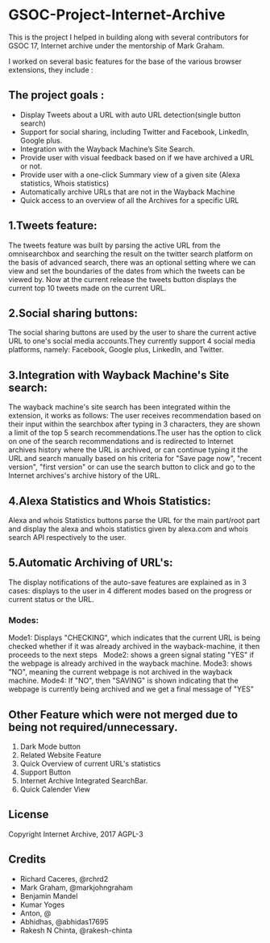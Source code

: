 # GSOC-Project-Internet-Archive
This is the project I helped in building along with several contributors for GSOC 17, Internet archive under the mentorship of Mark Graham.

I worked on several basic features for the base of the various browser extensions, they include :
## The project goals :
- Display Tweets about a URL with auto URL detection(single button search)
- Support for social sharing, including Twitter and Facebook, LinkedIn, Google plus.
- Integration with the Wayback Machine’s Site Search.
- Provide user with visual feedback based on if we have archived a URL or not.
- Provide user with a one-click Summary view of a given site (Alexa statistics, Whois statistics)
- Automatically archive URLs that are not in the Wayback Machine
- Quick access to an overview of all the Archives for a specific URL

## 1.Tweets feature:
The tweets feature was built by parsing the active URL from the omnisearchbox and searching the result on the twitter search platform on the basis of advanced search, there was an optional setting where we can view and set the boundaries of the dates from which the tweets can be viewed by. Now at the current release the tweets button displays the current top 10 tweets made on the current URL.

## 2.Social sharing buttons:
The social sharing buttons are used by the user to share the current active URL to one's social media accounts.They currently support 4 social media platforms, namely: Facebook, Google plus, LinkedIn, and Twitter.

## 3.Integration with Wayback Machine's Site search:
The wayback machine's site search has been integrated within the extension, it works as follows: The user receives recommendation based on their input within the searchbox after typing in 3 characters, they are shown a limit of the top 5 search recommendations.The user has the option to click on one of the search recommendations and is redirected to Internet archives history where the URL is archived, or can continue typing it the URL and search manually based on his criteria for "Save page now", "recent version", "first version" or can use the search button to click and go to the Internet archives's archive history of the URL.

## 4.Alexa Statistics and Whois Statistics:
Alexa and whois Statistics buttons parse the URL for the main part/root part and display the alexa and whois statistics given by alexa.com and whois search API respectively to the user.

## 5.Automatic Archiving of URL's:
The display notifications of the auto-save features are explained as in 3 cases:
displays to the user in 4 different modes based on the progress or current status or the URL.     
### Modes:  
Mode1: Displays "CHECKING", which indicates that the current URL is being checked whether if it was already archived in the wayback-machine, it then proceeds to the next steps  
Mode2: shows a green signal stating "YES" if the webpage is already archived in the wayback machine.
Mode3: shows "NO", meaning the current webpage is not archived in the wayback machine. 
Mode4: If "NO", then "SAVING" is shown indicating that the webpage is currently being archived and we get a final message of "YES"

## Other Feature which were not merged due to being not required/unnecessary.
1. Dark Mode button
2. Related Website Feature
3. Quick Overview of current URL's statistics
4. Support Button
5. Internet Archive Integrated SearchBar.
6. Quick Calender View

## License

Copyright Internet Archive, 2017
AGPL-3


## Credits

- Richard Caceres, @rchrd2
- Mark Graham, @markjohngraham
- Benjamin Mandel
- Kumar Yoges
- Anton, @
- Abhidhas, @abhidas17695
- Rakesh N Chinta, @rakesh-chinta
